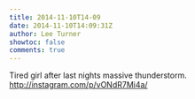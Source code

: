 ```yaml
---
title: 2014-11-10T14-09
date: 2014-11-10T14:09:31Z
author: Lee Turner
showtoc: false
comments: true
---
```


Tired girl after last nights massive thunderstorm. http://instagram.com/p/vONdR7Mi4a/


